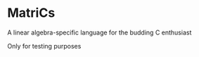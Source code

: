 # MatriCs
A linear algebra-specific language for the budding C enthusiast

Only for testing purposes
